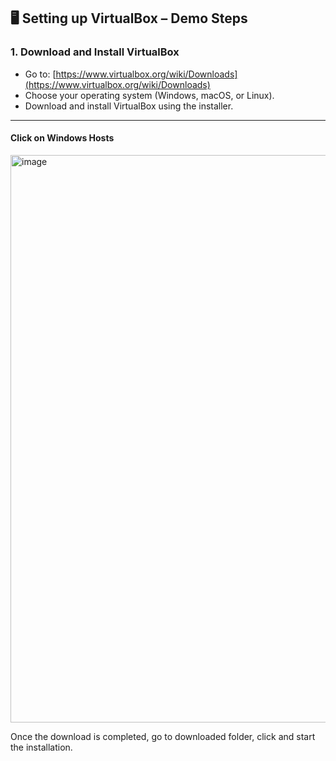
## 🖥 **Setting up VirtualBox – Demo Steps**

### **1. Download and Install VirtualBox**

* Go to: [https://www.virtualbox.org/wiki/Downloads](https://www.virtualbox.org/wiki/Downloads)
* Choose your operating system (Windows, macOS, or Linux).
* Download and install VirtualBox using the installer.

---

#### Click on Windows Hosts

<img width="1765" height="908" alt="image" src="https://github.com/user-attachments/assets/79029a59-0303-46c2-98c7-e49a0e27597a" />


Once the download is completed, go to downloaded folder, click and start the installation.
